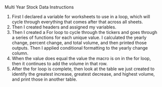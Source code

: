 Multi Year Stock Data Instructions

1. First I declared a variable for worksheets to use in a loop, which will cycle through everything that comes after that across all sheets.
2. Then I created headers and assigned my variables.
3. Then I created a For loop to cycle through the tickers and goes through a series of functions for each unique value. I calculated the yearly change, percent change, and total volume, and then printed those outputs. Then I applied conditional formatting to the yearly change column.
4. When the value does equal the value the macro is on in the for loop, then it continues to add the volume in that row.
5. After the for loop is complete, then look at the table we just created to identify the greatest increase, greatest decrease, and highest volume, and print those in another table.
